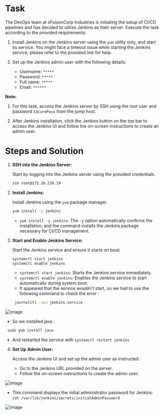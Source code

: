 # Task

The DevOps team at xFusionCorp Industries is initiating the setup of CI/CD pipelines and has decided to utilize Jenkins as their server. Execute the task according to the provided requirements:

1. Install Jenkins on the Jenkins server using the `yum` utility only, and start its service. You might face a timeout issue while starting the Jenkins service; please refer to the provided link for help.

2. Set up the Jenkins admin user with the following details:
    - Username: `*****`
    - Password: `*****`
    - Full name: `*****`
    - Email: `******`

**Note:**

1. For this task, access the Jenkins server by SSH using the root user and password `S3curePass` from the jump host.

2. After Jenkins installation, click the Jenkins button on the top bar to access the Jenkins UI and follow the on-screen instructions to create an admin user.

# Steps and Solution

1. **SSH into the Jenkins Server:**

    Start by logging into the Jenkins server using the provided credentials.

    ```bash
    ssh root@172.16.238.19
    ```

2. **Install Jenkins:**

    Install Jenkins using the `yum` package manager.

    ```bash
    yum install -y jenkins
    ```

    - `yum install -y jenkins`: The `-y` option automatically confirms the installation, and the command installs the Jenkins package necessary for CI/CD management.

3. **Start and Enable Jenkins Service:**

    Start the Jenkins service and ensure it starts on boot.

    ```bash
    systemctl start jenkins
    systemctl enable jenkins
    ```

    - `systemctl start jenkins`: Starts the Jenkins service immediately.
    - `systemctl enable jenkins`: Enables the Jenkins service to start automatically during system boot.
    - It appeared that the service wouldn't start, so we had to use the following command to check the error :

   ```bash
    journalctl -xeu jenkins.service
    ```
   
  ![image](https://github.com/user-attachments/assets/95b73288-b6d0-4384-8893-37175ba36694)

  - So we installed java :
   ```bash
    sudo yum install java
```
  - And restarted the service with `systemctl restart jenkins`

4. **Set Up Admin User:**

    Access the Jenkins UI and set up the admin user as instructed.

    - Go to the Jenkins URL provided on the server.
    - Follow the on-screen instructions to create the admin user.

  ![image](https://github.com/user-attachments/assets/b2efad0f-fe37-42a1-8a43-d6e37db0ceaa)
  - This command displays the initial administrator password for Jenkins: `cat /var/lib/jenkins/secrets/initialAdminPassword`
    
  ![image](https://github.com/user-attachments/assets/5c16c463-fa7e-440e-9c84-6cea53ed7f68)
